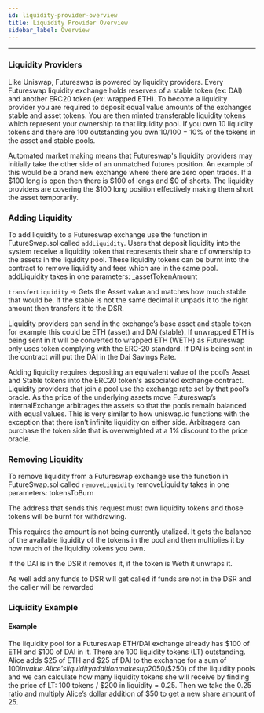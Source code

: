 ```yaml
---
id: liquidity-provider-overview
title: Liquidity Provider Overview
sidebar_label: Overview
---
```


---

### Liquidity Providers

Like Uniswap, Futureswap is powered by liquidity providers. Every Futureswap liquidity exchange holds reserves of a stable token (ex: DAI) and another ERC20 token (ex: wrapped ETH). To become a liquidity provider you are required to deposit equal value amounts of the exchanges stable and asset tokens. You are then minted transferable liquidity tokens which represent your ownership to that liquidity pool. If you own 10 liquidity tokens and there are 100 outstanding you own 10/100 = 10% of the tokens in the asset and stable pools.

Automated market making means that Futureswap's liquidity providers may initially take the other side of an unmatched futures position. An example of this would be a brand new exchange where there are zero open trades. If a $100 long is open then there is $100 of longs and $0 of shorts. The liquidity providers are covering the $100 long position effectively making them short the asset temporarily.

### Adding Liquidity

To add liquidity to a Futureswap exchange use the function in FutureSwap.sol called `addLiquidity`. Users that deposit liquidity into the system receive a liquidity token that represents their share of ownership to the assets in the liquidity pool. These liquidity tokens can be burnt into the contract to remove liquidity and fees which are in the same pool.
addLiquidity takes in one parameters:
\_assetTokenAmount

`transferLiquidity` -> Gets the Asset value and matches how much stable that would be. If the stable is not the same decimal it unpads it to the right amount then transfers it to the DSR.

Liquidity providers can send in the exchange’s base asset and stable token for example this could be ETH (asset) and DAI (stable). If unwrapped ETH is being sent in it will be converted to wrapped ETH (WETH) as Futureswap only uses token complying with the ERC-20 standard. If DAI is being sent in the contract will put the DAI in the Dai Savings Rate.

Adding liquidity requires depositing an equivalent value of the pool’s Asset and Stable tokens into the ERC20 token's associated exchange contract.
Liquidity providers that join a pool use the exchange rate set by that pool’s oracle. As the price of the underlying assets move Futureswap’s InternalExchange arbitrages the assets so that the pools remain balanced with equal values. This is very similar to how uniswap.io functions with the exception that there isn’t infinite liquidity on either side. Arbitragers can purchase the token side that is overweighted at a 1% discount to the price oracle.

### Removing Liquidity

To remove liquidity from a Futureswap exchange use the function in FutureSwap.sol called `removeLiquidity`
removeLiquidity takes in one parameters:
tokensToBurn

The address that sends this request must own liquidity tokens and those tokens will be burnt for withdrawing.

This requires the amount is not being currently utalized. It gets the balance of the available liquidity of the tokens in the pool and then multiplies it by how much of the liquidity tokens you own.

If the DAI is in the DSR it removes it, if the token is Weth it unwraps it.

As well add any funds to DSR will get called if funds are not in the DSR and the caller will be rewarded

### Liquidity Example

#### Example

The liquidity pool for a Futureswap ETH/DAI exchange already has $100 of ETH and $100 of DAI in it.
There are 100 liquidity tokens (LT) outstanding.
Alice adds $25 of ETH and $25 of DAI to the exchange for a sum of $100 in value.
Alice’s liquidity addition makes up 20% ($50/$250) of the liquidity pools and we can calculate how many liquidity tokens she will receive by finding the price of LT: 100 tokens / $200 in liquidity = 0.25.
Then we take the 0.25 ratio and multiply Alice’s dollar addition of \$50 to get a new share amount of 25.

